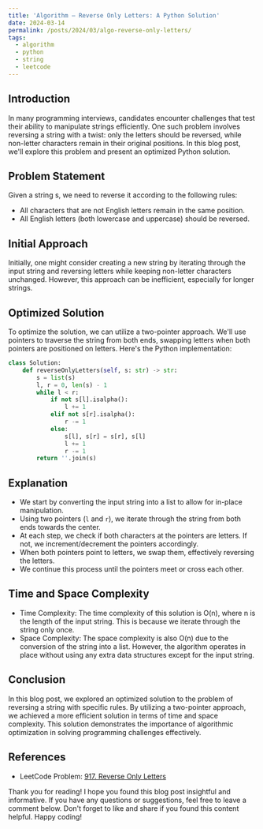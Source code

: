 ```yaml
---
title: 'Algorithm — Reverse Only Letters: A Python Solution'
date: 2024-03-14
permalink: /posts/2024/03/algo-reverse-only-letters/
tags:
  - algorithm
  - python
  - string
  - leetcode
---
```


## Introduction

In many programming interviews, candidates encounter challenges that test their ability to manipulate strings efficiently. One such problem involves reversing a string with a twist: only the letters should be reversed, while non-letter characters remain in their original positions. In this blog post, we'll explore this problem and present an optimized Python solution.

## Problem Statement

Given a string s, we need to reverse it according to the following rules:
- All characters that are not English letters remain in the same position.
- All English letters (both lowercase and uppercase) should be reversed.

## Initial Approach

Initially, one might consider creating a new string by iterating through the input string and reversing letters while keeping non-letter characters unchanged. However, this approach can be inefficient, especially for longer strings.

## Optimized Solution

To optimize the solution, we can utilize a two-pointer approach. We'll use pointers to traverse the string from both ends, swapping letters when both pointers are positioned on letters. Here's the Python implementation:

```python
class Solution:
    def reverseOnlyLetters(self, s: str) -> str:
        s = list(s)
        l, r = 0, len(s) - 1
        while l < r:
            if not s[l].isalpha():
                l += 1
            elif not s[r].isalpha():
                r -= 1
            else:
                s[l], s[r] = s[r], s[l]
                l += 1
                r -= 1
        return ''.join(s)
```

## Explanation

- We start by converting the input string into a list to allow for in-place manipulation.
- Using two pointers (`l` and `r`), we iterate through the string from both ends towards the center.
- At each step, we check if both characters at the pointers are letters. If not, we increment/decrement the pointers accordingly.
- When both pointers point to letters, we swap them, effectively reversing the letters.
- We continue this process until the pointers meet or cross each other.

## Time and Space Complexity

- Time Complexity: The time complexity of this solution is O(n), where n is the length of the input string. This is because we iterate through the string only once.
- Space Complexity: The space complexity is also O(n) due to the conversion of the string into a list. However, the algorithm operates in place without using any extra data structures except for the input string.

## Conclusion

In this blog post, we explored an optimized solution to the problem of reversing a string with specific rules. By utilizing a two-pointer approach, we achieved a more efficient solution in terms of time and space complexity. This solution demonstrates the importance of algorithmic optimization in solving programming challenges effectively.

## References

- LeetCode Problem: [917. Reverse Only Letters](https://leetcode.com/problems/reverse-only-letters/)

Thank you for reading! I hope you found this blog post insightful and informative. If you have any questions or suggestions, feel free to leave a comment below. Don't forget to like and share if you found this content helpful. Happy coding!
